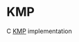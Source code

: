 # KMP
C <a href = "https://en.wikipedia.org/wiki/Knuth%E2%80%93Morris%E2%80%93Pratt_algorithm">KMP</a> implementation
